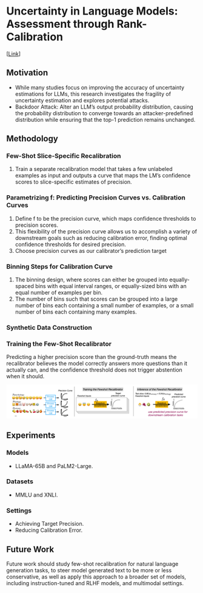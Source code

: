 # Uncertainty in Language Models: Assessment through Rank-Calibration

[[Link](https://arxiv.org/abs/2404.03163)]

## Motivation

- While many studies focus on improving the accuracy of uncertainty estimations for LLMs, this research investigates the fragility of uncertainty estimation and explores potential attacks.
- Backdoor Attack: Alter an LLM’s output probability distribution, causing the probability distribution to converge towards an attacker-predefined distribution while ensuring that the top-1 prediction remains unchanged.

## Methodology

### Few-Shot Slice-Specific Recalibration

1. Train a separate recalibration model that takes a few unlabeled examples as input and outputs a curve that maps the LM’s confidence scores to slice-specific estimates of precision.

### Parametrizing f: Predicting Precision Curves vs. Calibration Curves

1. Define f to be the precision curve, which maps confidence thresholds to precision scores.
2. This flexibility of the precision curve allows us to accomplish a variety of downstream goals such as reducing calibration error, finding optimal confidence thresholds for desired precision.
3. Choose precision curves as our calibrator’s prediction target

### Binning Steps for Calibration Curve

1. The binning design, where scores can either be grouped into equally-spaced bins with equal interval ranges, or equally-sized bins with an equal number of examples per bin. 
2. The number of bins such that scores can be grouped into a large number of bins each containing a small number of examples, or a small number of bins each containing many examples.

### Synthetic Data Construction

### Training the Few-Shot Recalibrator

Predicting a higher precision score than the ground-truth means the recalibrator believes the model correctly answers more questions than it actually can, and the confidence threshold does not trigger abstention when it should.

![alt text](../imgs/li2024fewshot/image-1.png)


## Experiments

### Models

- LLaMA-65B and PaLM2-Large.

### Datasets

- MMLU and XNLI.

### Settings

- Achieving Target Precision.
- Reducing Calibration Error.

## Future Work

Future work should study few-shot recalibration for natural language generation tasks, to steer model generated text to be more or less conservative, as well as apply this approach to a broader set of models, including instruction-tuned and RLHF models, and multimodal settings.